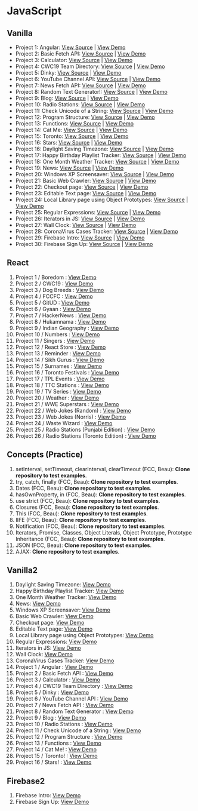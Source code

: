 # JavaScript

## Vanilla

- Project 1: Angular: [View Source](https://github.com/tpkahlon/javascript) | [View Demo](https://elegant-mccarthy-ef40e6.netlify.com/#!/)
- Project 2: Basic Fetch API: [View Source](https://github.com/tpkahlon/javascript) | [View Demo](https://tpkahlon.github.io/javascript/basic-fetch-api)
- Project 3: Calculator: [View Source](https://github.com/tpkahlon/javascript) | [View Demo](https://tpkahlon.github.io/javascript/calculator)
- Project 4: CWC19 Team Directory: [View Source](https://github.com/tpkahlon/javascript) | [View Demo](https://upbeat-golick-be5f11.netlify.com/#!/)
- Project 5: Dinky: [View Source](https://github.com/tpkahlon/javascript) | [View Demo](https://tpkahlon.github.io/javascript/dinky)
- Project 6: YouTube Channel API: [View Source](https://github.com/tpkahlon/javascript) | [View Demo](https://tpkahlon.github.io/javascript/jaanmahal-vlogs)
- Project 7: News Fetch API: [View Source](https://github.com/tpkahlon/javascript) | [View Demo](https://tpkahlon.github.io/javascript/news-fetch-api)
- Project 8: Random Text Generator!: [View Source](https://github.com/tpkahlon/javascript) | [View Demo](https://tpkahlon.github.io/javascript/random-text-generator)
- Project 9: Blog: [View Source](https://github.com/tpkahlon/javascript) | [View Demo](https://quirky-benz-c762ef.netlify.com/)
- Project 10: Radio Stations: [View Source](https://github.com/tpkahlon/javascript) | [View Demo](https://goofy-heisenberg-6c54ca.netlify.com/)
- Project 11: Check Unicode of a String: [View Source](https://github.com/tpkahlon/javascript) | [View Demo](https://tpkahlon.github.io/javascript/check-unicode)
- Project 12: Program Structure: [View Source](https://github.com/tpkahlon/javascript) | [View Demo](https://tpkahlon.github.io/javascript/program-structure)
- Project 13: Functions: [View Source](https://github.com/tpkahlon/javascript) | [View Demo](https://tpkahlon.github.io/javascript/functions)
- Project 14: Cat Me: [View Source](https://github.com/tpkahlon/javascript) | [View Demo](https://tpkahlon.github.io/javascript/cat-gallery)
- Project 15: Toronto: [View Source](https://github.com/tpkahlon/javascript) | [View Demo](https://tpkahlon.github.io/javascript/toronto)
- Project 16: Stars: [View Source](https://github.com/tpkahlon/javascript) | [View Demo](https://tpkahlon.github.io/javascript/stars)
- Project 16: Daylight Saving Timezone: [View Source](https://github.com/tpkahlon/javascript) | [View Demo](https://tpkahlon.github.io/javascript/1)
- Project 17: Happy Birthday Playlist Tracker: [View Source](https://github.com/tpkahlon/javascript) | [View Demo](https://tpkahlon.github.io/javascript/2)
- Project 18: One Month Weather Tracker: [View Source](https://github.com/tpkahlon/javascript) | [View Demo](https://tpkahlon.github.io/javascript/3)
- Project 19: News: [View Source](https://github.com/tpkahlon/javascript) | [View Demo](https://tpkahlon.github.io/javascript/4)
- Project 20: Windows XP Screensaver: [View Source](https://github.com/tpkahlon/javascript) | [View Demo](https://tpkahlon.github.io/javascript/5)
- Project 21: Basic Web Crawler: [View Source](https://github.com/tpkahlon/javascript) | [View Demo](https://tpkahlon.github.io/javascript/6)
- Project 22: Checkout page: [View Source](https://github.com/tpkahlon/javascript) | [View Demo](https://tpkahlon.github.io/javascript/7)
- Project 23: Editable Text page: [View Source](https://github.com/tpkahlon/javascript) | [View Demo](https://tpkahlon.github.io/javascript/8)
- Project 24: Local Library page using Object Prototypes: [View Source](https://github.com/tpkahlon/javascript) | [View Demo](https://tpkahlon.github.io/javascript/9)
- Project 25: Regular Expressions: [View Source](https://github.com/tpkahlon/javascript) | [View Demo](https://tpkahlon.github.io/javascript/10)
- Project 26: Iterators in JS: [View Source](https://github.com/tpkahlon/javascript) | [View Demo](https://tpkahlon.github.io/javascript/11)
- Project 27: Wall Clock: [View Source](https://github.com/tpkahlon/javascript) | [View Demo](https://tpkahlon.github.io/javascript/12)
- Project 28: CoronaVirus Cases Tracker: [View Source](https://github.com/tpkahlon/javascript) | [View Demo](https://tpkahlon.github.io/javascript/13)
- Project 29: Firebase Intro: [View Source](https://github.com/tpkahlon/javascript) | [View Demo](https://tpkahlon.github.io/javascript/14)
- Project 30: Firebase Sign Up: [View Source](https://github.com/tpkahlon/javascript) | [View Demo](https://tpkahlon.github.io/javascript/15)

## React

1. Project 1 / Boredom : [View Demo](https://wonderful-swanson-2233c4.netlify.com/)
2. Project 2 / CWC19 : [View Demo](https://youthful-bassi-42a1e5.netlify.com/)
3. Project 3 / Dog Breeds : [View Demo](https://kind-meninsky-ae7cc3.netlify.com/)
4. Project 4 / FCCFC : [View Demo](https://compassionate-dubinsky-2d2555.netlify.com/)
5. Project 5 / GitUD : [View Demo](https://happy-lewin-3ff6a4.netlify.com/)
6. Project 6 / Gyaan : [View Demo](https://dazzling-volhard-b5528e.netlify.com/)
7. Project 7 / HackerNews : [View Demo](https://jovial-fermi-0158b7.netlify.com/)
8. Project 8 / Hukamnama : [View Demo](https://elastic-hodgkin-cc54dc.netlify.com/)
9. Project 9 / Indian Geography : [View Demo](https://amazing-murdock-0805dc.netlify.com/)
10. Project 10 / Numbers : [View Demo](https://blissful-cray-bf15cc.netlify.com/)
11. Project 11 / Singers : [View Demo](https://awesome-shirley-28fade.netlify.com/)
12. Project 12 / React Store : [View Demo](https://stoic-aryabhata-28792d.netlify.com/)
13. Project 13 / Reminder : [View Demo](https://cocky-nightingale-3a6e72.netlify.com/)
14. Project 14 / Sikh Gurus : [View Demo](https://eager-shockley-41b58e.netlify.com/)
15. Project 15 / Surnames : [View Demo](https://sad-heisenberg-f93eac.netlify.com/)
16. Project 16 / Toronto Festivals : [View Demo](https://determined-roentgen-84b6db.netlify.com/)
17. Project 17 / TPL Events : [View Demo](https://keen-babbage-e81c71.netlify.com/)
18. Project 18 / TTC Stations : [View Demo](https://distracted-mestorf-486189.netlify.com/)
19. Project 19 / TV Series : [View Demo](https://quizzical-davinci-670359.netlify.com/)
20. Project 20 / Weather : [View Demo](https://elastic-hodgkin-a00af3.netlify.com/)
21. Project 21 / WWE Superstars : [View Demo](https://flamboyant-euler-c6c228.netlify.com/)
22. Project 22 / Web Jokes (Random) : [View Demo](https://sad-haibt-f5ecd8.netlify.com/)
23. Project 23 / Web Jokes (Norris) : [View Demo](https://cocky-bohr-541c8f.netlify.com/)
24. Project 24 / Waste Wizard : [View Demo](https://peaceful-euclid-06fc35.netlify.com/)
25. Project 25 / Radio Stations (Punjabi Edition) : [View Demo](https://nifty-elion-3c0ba6.netlify.com/)
26. Project 26 / Radio Stations (Toronto Edition) : [View Demo](https://jolly-newton-ec1afa.netlify.com/)

## Concepts (Practice)

1. setInterval, setTimeout, clearInterval, clearTimeout (FCC, Beau): **Clone repository to test examples**.
2. try, catch, finally (FCC, Beau): **Clone repository to test examples**.
3. Dates (FCC, Beau): **Clone repository to test examples**.
4. hasOwnProperty, in (FCC, Beau): **Clone repository to test examples**.
5. use strict (FCC, Beau): **Clone repository to test examples**.
6. Closures (FCC, Beau): **Clone repository to test examples**.
7. This (FCC, Beau): **Clone repository to test examples**.
8. IIFE (FCC, Beau): **Clone repository to test examples**.
9. Notification (FCC, Beau): **Clone repository to test examples**.
10. Iterators, Promise, Classes, Object Literals, Object Prototype, Prototype Inheritance (FCC, Beau): **Clone repository to test examples**.
11. JSON (FCC, Beau): **Clone repository to test examples**.
12. AJAX: **Clone repository to test examples**.

## Vanilla2

1. Daylight Saving Timezone: [View Demo](https://youthful-babbage-d4ff30.netlify.com/)
2. Happy Birthday Playlist Tracker: [View Demo](https://condescending-swirles-147ee5.netlify.com/)
3. One Month Weather Tracker: [View Demo](https://condescending-kalam-7ab617.netlify.com/)
4. News: [View Demo](https://stoic-mestorf-9c7513.netlify.com/)
5. Windows XP Screensaver: [View Demo](https://youthful-goodall-03c376.netlify.com/)
6. Basic Web Crawler: [View Demo](https://suspicious-khorana-0bb294.netlify.com/)
7. Checkout page: [View Demo](https://flamboyant-dijkstra-aa95bd.netlify.com/)
8. Editable Text page: [View Demo](https://gracious-allen-7e5b5b.netlify.com/)
9. Local Library page using Object Prototypes: [View Demo](https://zealous-fermi-eea423.netlify.com/)
10. Regular Expressions: [View Demo](https://elegant-bhabha-611b3b.netlify.com/)
11. Iterators in JS: [View Demo](https://pedantic-mestorf-0ff7f0.netlify.com/)
12. Wall Clock: [View Demo](https://silly-payne-64d476.netlify.com/)
13. CoronaVirus Cases Tracker: [View Demo](https://zealous-dubinsky-aae850.netlify.com/)
14. Project 1 / Angular : [View Demo](https://elegant-mccarthy-ef40e6.netlify.com/#!/)
15. Project 2 / Basic Fetch API : [View Demo](https://elegant-mirzakhani-75c9e9.netlify.com/)
16. Project 3 / Calculator : [View Demo](https://sad-fermat-e2ae49.netlify.com/)
17. Project 4 / CWC19 Team Directory : [View Demo](https://upbeat-golick-be5f11.netlify.com/#!/)
18. Project 5 / Dinky : [View Demo](https://reverent-bhaskara-7bf120.netlify.com/)
19. Project 6 / YouTube Channel API : [View Demo](https://nostalgic-benz-8ec364.netlify.com/)
20. Project 7 / News Fetch API : [View Demo](https://confident-mccarthy-a71c30.netlify.com/)
21. Project 8 / Random Text Generator : [View Demo](https://stupefied-dubinsky-d99168.netlify.com/)
22. Project 9 / Blog : [View Demo](https://quirky-benz-c762ef.netlify.com/)
23. Project 10 / Radio Stations : [View Demo](https://goofy-heisenberg-6c54ca.netlify.com/)
24. Project 11 / Check Unicode of a String : [View Demo](https://brave-wright-a4e1e4.netlify.com/)
25. Project 12 / Program Structure : [View Demo](https://kind-stonebraker-dc7fc5.netlify.com/)
26. Project 13 / Functions : [View Demo](https://vigorous-clarke-d7b379.netlify.com/)
27. Project 14 / Cat Me! : [View Demo](https://boring-heyrovsky-f86c3e.netlify.com/)
28. Project 15 / Toronto! : [View Demo](https://sleepy-agnesi-6db678.netlify.com/)
29. Project 16 / Stars! : [View Demo](https://admiring-goodall-88783a.netlify.com/)

## Firebase2

1. Firebase Intro: [View Demo](https://reverent-golick-50bf0e.netlify.com/)
2. Firebase Sign Up: [View Demo](https://angry-mcclintock-c3e2db.netlify.com/)
